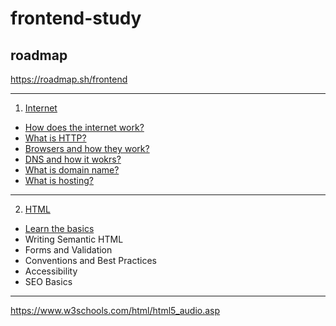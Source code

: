 # frontend-study

## roadmap

https://roadmap.sh/frontend

---

1. [Internet](https://github.com/leejaeseong11/frontend-study/tree/main/Internet)

- [How does the internet work?](https://github.com/leejaeseong11/frontend-study/tree/main/Internet#how-does-the-internet-work)
- [What is HTTP?](https://github.com/leejaeseong11/frontend-study/tree/main/Internet#what-is-http)
- [Browsers and how they work?](https://github.com/leejaeseong11/frontend-study/tree/main/Internet#browsers-and-how-they-work)
- [DNS and how it wokrs?](https://github.com/leejaeseong11/frontend-study/tree/main/Internet#dns-and-how-it-wokrs)
- [What is domain name?](https://github.com/leejaeseong11/frontend-study/tree/main/Internet#what-is-domain-name)
- [What is hosting?](https://github.com/leejaeseong11/frontend-study/tree/main/Internet#what-is-hosting)

---

2. [HTML](https://github.com/leejaeseong11/frontend-study/tree/main/HTML#html)

- [Learn the basics](https://github.com/leejaeseong11/frontend-study/tree/main/HTML#learn-the-basics)
- Writing Semantic HTML
- Forms and Validation
- Conventions and Best Practices
- Accessibility
- SEO Basics

---

https://www.w3schools.com/html/html5_audio.asp
